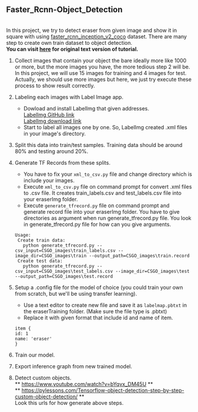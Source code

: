 ## Faster_Rcnn-Object_Detection
<br>In this project, we try to detect eraser from given image and show it in square with using [faster_rcnn_inception_v2_coco](https://github.com/tensorflow/models/blob/master/research/object_detection/g3doc/detection_model_zoo.md) dataset. There are many step to create own train dataset to object detection.
**<br>You can visit [here](http://pylessons.com/Tensorflow-object-detection-step-by-step-custom-object-detection/) for original text version of tutorial.**<br>
1. Collect images that contain your object the bare ideally more like 1000 or more, but the more images you have, the more tedious step 2 will be. In this project, we will use 15 images for training and 4 images for test. Actually, we should use more images but here, we just try execute these process to show result correctly.
2. Labeling each images with Label Image app.
   - Dowload and install LabelImg that given addresses.
     <br>[LabelImg GitHub link](https://github.com/tzutalin/labelImg) 
     <br>[LabelImg download link](https://www.dropbox.com/s/tq7zfrcwl44vxan/windows_v1.6.0.zip?dl=1)  
   - Start to label all images one by one. So, LabelImg created .xml files in your image's directory.
3. Split this data into train/test samples. Training data should be around 80% and testing around 20%.
4. Generate TF Records from these splits.
   - You have to fix your `xml_to_csv.py` file and change directory which is include your images.
   - Execute `xml_to_csv.py` file on command prompt for convert .xml files to .csv file. It creates train_labels.csv and test_labels.csv file into your eraserImg folder. 
   - Execute `generate_tfrecord.py` file on command prompt and generate record file into your eraserImg folder. You have to give directories as argument when run generate_tfrecord.py file. You look in generate_tfrecord.py file for how can you give arguments.
   ``` 
   Usage:
    Create train data:
      python generate_tfrecord.py --csv_input=CSGO_images\train_labels.csv --image_dir=CSGO_images\train --output_path=CSGO_images\train.record
    Create test data:
      python generate_tfrecord.py --csv_input=CSGO_images\test_labels.csv --image_dir=CSGO_images\test --output_path=CSGO_images\test.record
   ```
5. Setup a .config file for the model of choice (you could train your own from scratch, but we'll be using transfer learning).
   - Use a text editor to create new file and save it as `labelmap.pbtxt` in the eraserTraining folder. (Make sure the file type is .pbtxt)
   - Replace it with given format that include id and name of item.
   ```
   item {
   id: 1
   name: 'eraser'
   }
   ```
   
6. Train our model.
7. Export inference graph from new trained model.
8. Detect custom objects.
     <br>** https://www.youtube.com/watch?v=bYqvx_DM45U ** 
     <br>** https://pylessons.com/Tensorflow-object-detection-step-by-step-custom-object-detection/ **
     <br>Look this urls for how generate above steps.
